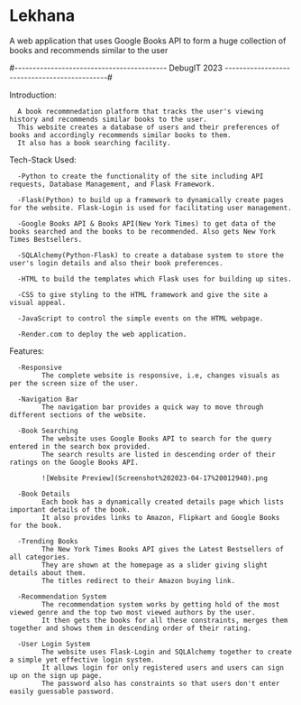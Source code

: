 # Lekhana
A web application that uses Google Books API to form a huge collection of books and recommends similar to the user

#------------------------------------------ DebugIT 2023 ---------------------------------------------#

Introduction: 

      A book recommnedation platform that tracks the user's viewing history and recommends similar books to the user.
      This website creates a database of users and their preferences of books and accordingly recommends similar books to them.
      It also has a book searching facility.
      

Tech-Stack Used:

      -Python to create the functionality of the site including API requests, Database Management, and Flask Framework.
      
      -Flask(Python) to build up a framework to dynamically create pages for the website. Flask-Login is used for facilitating user management.
      
      -Google Books API & Books API(New York Times) to get data of the books searched and the books to be recommended. Also gets New York Times Bestsellers.
      
      -SQLAlchemy(Python-Flask) to create a database system to store the user's login details and also their book preferences.
      
      -HTML to build the templates which Flask uses for building up sites.
      
      -CSS to give styling to the HTML framework and give the site a visual appeal.
      
      -JavaScript to control the simple events on the HTML webpage.
      
      -Render.com to deploy the web application.
      
Features:

      -Responsive
            The complete website is responsive, i.e, changes visuals as per the screen size of the user.
      
      -Navigation Bar
            The navigation bar provides a quick way to move through different sections of the website.
         
      -Book Searching
            The website uses Google Books API to search for the query entered in the search box provided.
            The search results are listed in descending order of their ratings on the Google Books API.
            
            ![Website Preview](Screenshot%202023-04-17%20012940).png
          
      -Book Details
            Each book has a dynamically created details page which lists important details of the book.
            It also provides links to Amazon, Flipkart and Google Books for the book.
            
      -Trending Books
            The New York Times Books API gives the Latest Bestsellers of all categories.
            They are shown at the homepage as a slider giving slight details about them.
            The titles redirect to their Amazon buying link.
            
      -Recommendation System
            The recommendation system works by getting hold of the most viewed genre and the top two most viewed authors by the user.
            It then gets the books for all these constraints, merges them together and shows them in descending order of their rating.
            
      -User Login System
            The website uses Flask-Login and SQLAlchemy together to create a simple yet effective login system.
            It allows login for only registered users and users can sign up on the sign up page.
            The password also has constraints so that users don't enter easily guessable password.
            
